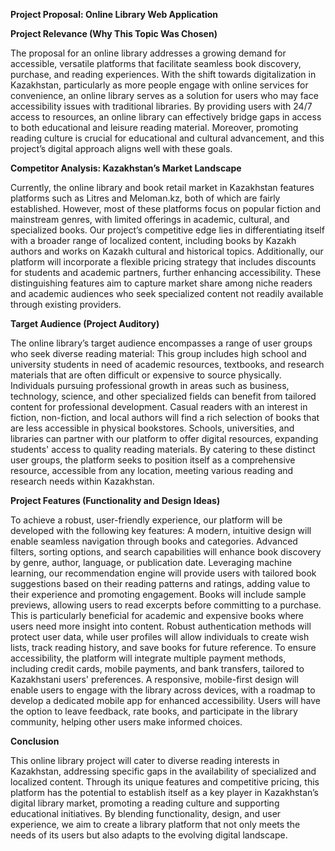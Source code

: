 **Project Proposal: Online Library Web Application**


**Project Relevance (Why This Topic Was Chosen)**

The proposal for an online library addresses a growing demand for accessible, versatile
platforms that facilitate seamless book discovery, purchase, and reading experiences. With the
shift towards digitalization in Kazakhstan, particularly as more people engage with online
services for convenience, an online library serves as a solution for users who may face
accessibility issues with traditional libraries. By providing users with 24/7 access to resources, an
online library can effectively bridge gaps in access to both educational and leisure reading
material. Moreover, promoting reading culture is crucial for educational and cultural
advancement, and this project’s digital approach aligns well with these goals.


**Competitor Analysis: Kazakhstan’s Market Landscape**

Currently, the online library and book retail market in Kazakhstan features platforms such as
Litres and Meloman.kz, both of which are fairly established. However, most of these platforms
focus on popular fiction and mainstream genres, with limited offerings in academic, cultural, and
specialized books. Our project’s competitive edge lies in differentiating itself with a broader
range of localized content, including books by Kazakh authors and works on Kazakh cultural and
historical topics. Additionally, our platform will incorporate a flexible pricing strategy that
includes discounts for students and academic partners, further enhancing accessibility. These
distinguishing features aim to capture market share among niche readers and academic audiences
who seek specialized content not readily available through existing providers.


**Target Audience (Project Auditory)**

The online library’s target audience encompasses a range of user groups who seek diverse
reading material:
This group includes high school and university students in need of academic resources,
textbooks, and research materials that are often difficult or expensive to source physically.
Individuals pursuing professional growth in areas such as business, technology, science, and
other specialized fields can benefit from tailored content for professional development.
Casual readers with an interest in fiction, non-fiction, and local authors will find a rich selection
of books that are less accessible in physical bookstores.
Schools, universities, and libraries can partner with our platform to offer digital resources,
expanding students' access to quality reading materials.
By catering to these distinct user groups, the platform seeks to position itself as a comprehensive
resource, accessible from any location, meeting various reading and research needs within
Kazakhstan.


**Project Features (Functionality and Design Ideas)**

To achieve a robust, user-friendly experience, our platform will be developed with the following
key features:
A modern, intuitive design will enable seamless navigation through books and categories.
Advanced filters, sorting options, and search capabilities will enhance book discovery by genre,
author, language, or publication date.
Leveraging machine learning, our recommendation engine will provide users with tailored book
suggestions based on their reading patterns and ratings, adding value to their experience and
promoting engagement.
Books will include sample previews, allowing users to read excerpts before committing to a
purchase. This is particularly beneficial for academic and expensive books where users need
more insight into content.
Robust authentication methods will protect user data, while user profiles will allow individuals
to create wish lists, track reading history, and save books for future reference.
To ensure accessibility, the platform will integrate multiple payment methods, including credit
cards, mobile payments, and bank transfers, tailored to Kazakhstani users' preferences.
A responsive, mobile-first design will enable users to engage with the library across devices,
with a roadmap to develop a dedicated mobile app for enhanced accessibility.
Users will have the option to leave feedback, rate books, and participate in the library
community, helping other users make informed choices.


**Conclusion**

This online library project will cater to diverse reading interests in Kazakhstan, addressing
specific gaps in the availability of specialized and localized content. Through its unique features
and competitive pricing, this platform has the potential to establish itself as a key player in
Kazakhstan’s digital library market, promoting a reading culture and supporting educational
initiatives. By blending functionality, design, and user experience, we aim to create a library
platform that not only meets the needs of its users but also adapts to the evolving digital
landscape.

